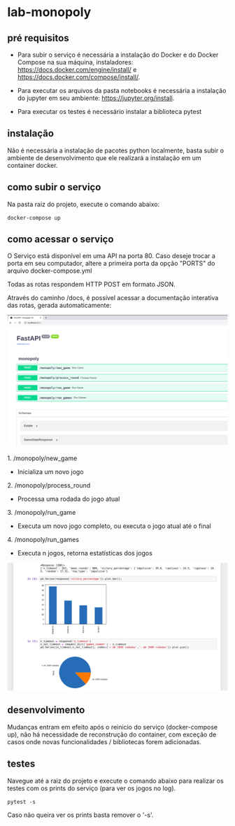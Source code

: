 # lab-monopoly

## pré requisitos
* Para subir o serviço é necessária a instalação do Docker e do Docker Compose na sua máquina, instaladores: https://docs.docker.com/engine/install/ e https://docs.docker.com/compose/install/.

* Para executar os arquivos da pasta notebooks é necessária a instalação do jupyter em seu ambiente: https://jupyter.org/install.

* Para executar os testes é necessário instalar a biblioteca pytest

## instalação
Não é necessária a instalação de pacotes python localmente, basta subir o ambiente de desenvolvimento que ele realizará a instalação em um container docker.

## como subir o serviço
Na pasta raiz do projeto, execute o comando abaixo:

```console
docker-compose up
```

## como acessar o serviço
O Serviço está disponível em uma API na porta 80. Caso deseje trocar a porta em seu computador, altere a primeira porta da opção "PORTS" do arquivo docker-compose.yml

Todas as rotas respondem HTTP POST em formato JSON.

Através do caminho /docs, é possível acessar a documentação interativa das rotas, gerada automaticamente:

![documentação swagger da aplicação](https://raw.githubusercontent.com/chris-redfield/lab-monopoly/main/images/docs.png)

​1. /monopoly​/new_game

* Inicializa um novo jogo

​2. /monopoly​/process_round

* Processa uma rodada do jogo atual

​3. /monopoly​/run_game

* Executa um novo jogo completo, ou executa o jogo atual até o final

​4. /monopoly​/run_games

* Executa n jogos, retorna estatísticas dos jogos

![demo da rota run_games](https://raw.githubusercontent.com/chris-redfield/lab-monopoly/main/images/stats.png)


## desenvolvimento
Mudanças entram em efeito após o reinicio do serviço (docker-compose up), não há necessidade de reconstrução do container, com exceção de casos onde novas funcionalidades / bibliotecas forem adicionadas.

## testes
Navegue até a raiz do projeto e execute o comando abaixo para realizar os testes com os prints do serviço (para ver os jogos no log). 

```console
pytest -s
```

Caso não queira ver os prints basta remover o '-s'.